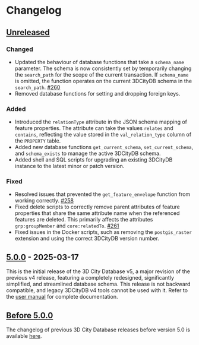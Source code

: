 # Changelog

## [Unreleased]

### Changed
- Updated the behaviour of database functions that take a `schema_name` parameter. The schema is now consistently
  set by temporarily changing the `search_path` for the scope of the current transaction. If `schema_name` is
  omitted, the function operates on the current 3DCityDB schema in the `search_path`. [#260](https://github.com/3dcitydb/3dcitydb/pull/260)
- Removed database functions for setting and dropping foreign keys.

### Added
- Introduced the `relationType` attribute in the JSON schema mapping of feature properties. The attribute can take the
  values `relates` and `contains`, reflecting the value stored in the `val_relation_type` column of the
  `PROPERTY` table.
- Added new database functions `get_current_schema`, `set_current_schema`, and `schema_exists` to manage the
  active 3DCityDB schema.
- Added shell and SQL scripts for upgrading an existing 3DCityDB instance to the latest minor or patch version.

### Fixed
- Resolved issues that prevented the `get_feature_envelope` function from working correctly. [#258](https://github.com/3dcitydb/3dcitydb/issues/258)
- Fixed delete scripts to correctly remove parent attributes of feature properties that share the same attribute name
  when the referenced features are deleted. This primarily affects the attributes `grp:groupMember` and
  `core:relatedTo`. [#261](https://github.com/3dcitydb/3dcitydb/pull/261)
- Fixed issues in the Docker scripts, such as removing the `postgis_raster` extension and using the correct 3DCityDB
  version number.

## [5.0.0] - 2025-03-17

This is the initial release of the 3D City Database v5, a major revision of the previous v4 release, featuring a
completely redesigned, significantly simplified, and streamlined database schema. This release is not backward
compatible, and legacy 3DCityDB v4 tools cannot be used with it. Refer to
the [user manual](https://3dcitydb.github.io/3dcitydb-mkdocs/) for complete documentation.

## [Before 5.0.0]
The changelog of previous 3D City Database releases before version 5.0 is available
[here](https://github.com/3dcitydb/3dcitydb/tree/3dcitydb-v4/CHANGES.md).

[Unreleased]: https://github.com/3dcitydb/3dcitydb/compare/v5.0.0..HEAD
[5.0.0]: https://github.com/3dcitydb/3dcitydb/releases/tag/v5.0.0
[Before 5.0.0]: https://github.com/3dcitydb/3dcitydb/tree/3dcitydb-v4/CHANGES.md